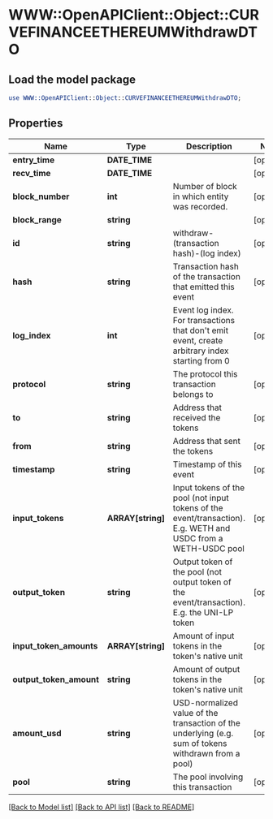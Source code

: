 # WWW::OpenAPIClient::Object::CURVEFINANCEETHEREUMWithdrawDTO

## Load the model package
```perl
use WWW::OpenAPIClient::Object::CURVEFINANCEETHEREUMWithdrawDTO;
```

## Properties
Name | Type | Description | Notes
------------ | ------------- | ------------- | -------------
**entry_time** | **DATE_TIME** |  | [optional] 
**recv_time** | **DATE_TIME** |  | [optional] 
**block_number** | **int** | Number of block in which entity was recorded. | [optional] 
**block_range** | **string** |  | [optional] 
**id** | **string** | withdraw-(transaction hash)-(log index) | [optional] 
**hash** | **string** | Transaction hash of the transaction that emitted this event | [optional] 
**log_index** | **int** | Event log index. For transactions that don&#39;t emit event, create arbitrary index starting from 0 | [optional] 
**protocol** | **string** | The protocol this transaction belongs to | [optional] 
**to** | **string** | Address that received the tokens | [optional] 
**from** | **string** | Address that sent the tokens | [optional] 
**timestamp** | **string** | Timestamp of this event | [optional] 
**input_tokens** | **ARRAY[string]** | Input tokens of the pool (not input tokens of the event/transaction). E.g. WETH and USDC from a WETH-USDC pool | [optional] 
**output_token** | **string** | Output token of the pool (not output token of the event/transaction). E.g. the UNI-LP token | [optional] 
**input_token_amounts** | **ARRAY[string]** | Amount of input tokens in the token&#39;s native unit | [optional] 
**output_token_amount** | **string** | Amount of output tokens in the token&#39;s native unit | [optional] 
**amount_usd** | **string** | USD-normalized value of the transaction of the underlying (e.g. sum of tokens withdrawn from a pool) | [optional] 
**pool** | **string** | The pool involving this transaction | [optional] 

[[Back to Model list]](../README.md#documentation-for-models) [[Back to API list]](../README.md#documentation-for-api-endpoints) [[Back to README]](../README.md)


